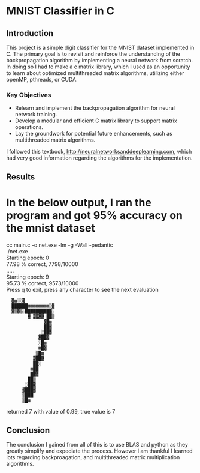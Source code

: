 # MNIST Classifier in C

## Introduction

This project is a simple digit classifier for the MNIST dataset implemented in C. The primary goal is to revisit and reinforce the understanding of the backpropagation algorithm by implementing a neural network from scratch. In doing so I had to make a c matrix library, which I used as an opportunity to learn about optimized multithreaded matrix algorithms, utilizing either openMP, pthreads, or CUDA.

### Key Objectives

- Relearn and implement the backpropagation algorithm for neural network training.
- Develop a modular and efficient C matrix library to support matrix operations.
- Lay the groundwork for potential future enhancements, such as multithreaded matrix algorithms.

I followed this textbook, http://neuralnetworksanddeeplearning.com,
which had very good information regarding the algorithms for the implementation. 

## Results
# In the below output, I ran the program and got 95% accuracy on the mnist dataset
cc main.c -o net.exe -lm -g -Wall -pedantic  
./net.exe  
Starting epoch: 0  
77.98 % correct, 7798/10000  
.....  
Starting epoch: 9  
95.73 % correct, 9573/10000  
Press q to exit, press any character to see the next evaluation  


      ▓▩░░▓
      ██████▩▩▩▩▩▩▩▩░▓
      ▓▒▓▒░██████████░
            ▓ ▓▓▓▓ ██▒
                  ▓█▩
                  ██▓
                 ░██▓
                ▓██▓
                ░█▩
                ▩█▓
               ▒█▩
              ▓██▓
              ██░
             ▩██
             ██▓
            ██▒
           ░██▓
          ▓███▓
          ▒███
          ▒█▩

returned 7 with value of 0.99, true value is 7  

## Conclusion
The conclusion I gained from all of this is to use BLAS and python as they greatly simplify and expediate the process. However I am thankful I learned lots regarding backproagation, and multithreaded matrix multiplication algorithms.

